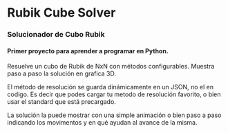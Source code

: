 # Rubik Cube Solver

### Solucionador de Cubo Rubik

#### Primer proyecto para aprender a programar en Python.

Resuelve un cubo de Rubik de NxN con métodos configurables. Muestra paso a paso la solución en grafica 3D.

El método de resolución se guarda dinámicamente en un JSON, no el en codigo. Es decir que podes cargar tu metodo de resolución favorito, o bien usar el standard que está precargado.

La solución la puede mostrar con una simple animación o bien paso a paso indicando los movimentos y en qué ayudan al avance de la misma.
